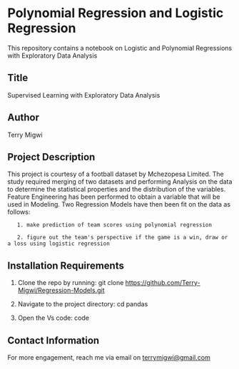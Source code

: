 # Polynomial Regression and Logistic Regression
This repository contains a notebook on Logistic and Polynomial Regressions with Exploratory Data Analysis 

## Title
Supervised Learning with Exploratory Data Analysis

## Author
Terry Migwi

## Project Description
This project is courtesy of a football dataset by Mchezopesa Limited. The study required merging of two datasets and performing Analysis on the data to determine the statistical properties and the distribution of the variables. Feature Engineering has been performed to obtain a variable that will be used in Modeling. Two Regression Models have then been fit on the data as follows:

       1. make prediction of team scores using polynomial regression
       
       2. figure out the team's perspective if the game is a win, draw or a loss using logistic regression
       
 ## Installation Requirements
1. Clone the repo by running: git clone https://github.com/Terry-Migwi/Regression-Models.git

2. Navigate to the project directory: cd pandas

3. Open the Vs code: code

## Contact Information
For more engagement, reach me via email on terrymigwi@gmail.com
        


